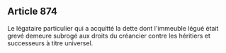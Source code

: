 Article 874
----
Le légataire particulier qui a acquitté la dette dont l'immeuble légué était
grevé demeure subrogé aux droits du créancier contre les héritiers et
successeurs à titre universel.
